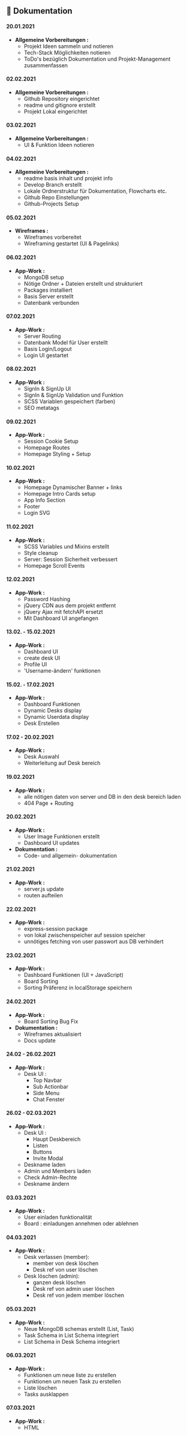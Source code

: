 ## 🚀 Dokumentation

#### 20.01.2021
* **Allgemeine Vorbereitungen :**
    * Projekt Ideen sammeln und notieren
    * Tech-Stack Möglichkeiten notieren
    * ToDo's bezüglich Dokumentation und Projekt-Management zusammenfassen

#### 02.02.2021
* **Allgemeine Vorbereitungen :**
    * Github Repository eingerichtet
    * readme und gitignore erstellt
    * Projekt Lokal eingerichtet

#### 03.02.2021
* **Allgemeine Vorbereitungen :**
    * UI & Funktion Ideen notieren

#### 04.02.2021
* **Allgemeine Vorbereitungen :**
    * readme basis inhalt und projekt info
    * Develop Branch erstellt
    * Lokale Ordnerstruktur für Dokumentation, Flowcharts etc.
    * Github Repo Einstellungen
    * Github-Projects Setup

#### 05.02.2021
* **Wireframes :**
    * Wireframes vorbereitet
    * Wireframing gestartet (UI & Pagelinks)

#### 06.02.2021
* **App-Work :**
    * MongoDB setup
    * Nötige Ordner + Dateien erstellt und strukturiert
    * Packages installiert
    * Basis Server erstellt
    * Datenbank verbunden

#### 07.02.2021
* **App-Work :**
    * Server Routing
    * Datenbank Model für User erstellt
    * Basis Login/Logout
    * Login UI gestartet

#### 08.02.2021
* **App-Work :**
    * SignIn & SignUp UI
    * SignIn & SignUp Validation und Funktion
    * SCSS Variablen gespeichert (farben)
    * SEO metatags

#### 09.02.2021
* **App-Work :**
    * Session Cookie Setup
    * Homepage Routes
    * Homepage Styling + Setup

#### 10.02.2021
* **App-Work :**
    * Homepage Dynamischer Banner + links
    * Homepage Intro Cards setup
    * App Info Section
    * Footer
    * Login SVG

#### 11.02.2021
* **App-Work :**
    * SCSS Variables und Mixins erstellt
    * Style cleanup
    * Server: Session Sicherheit verbessert
    * Homepage Scroll Events

#### 12.02.2021
* **App-Work :**
    * Password Hashing
    * jQuery CDN aus dem projekt entfernt
    * jQuery Ajax mit fetchAPI ersetzt
    * Mit Dashboard UI angefangen

#### 13.02. - 15.02.2021
* **App-Work :**
    * Dashboard UI
    * create desk UI
    * Profile UI
    * 'Username-ändern' funktionen

#### 15.02. - 17.02.2021
* **App-Work :**
    * Dashboard Funktionen
    * Dynamic Desks display
    * Dynamic Userdata display
    * Desk Erstellen

#### 17.02 - 20.02.2021
* **App-Work :**
    * Desk Auswahl
    * Weiterleitung auf Desk bereich

#### 19.02.2021
* **App-Work :**
    * alle nötigen daten von server und DB in den desk bereich laden
    * 404 Page + Routing

#### 20.02.2021
* **App-Work :**
    * User Image Funktionen erstellt
    * Dashboard UI updates
* **Dokumentation :**
    * Code- und allgemein- dokumentation

#### 21.02.2021
* **App-Work :**
    * server.js update
    * routen aufteilen

#### 22.02.2021
* **App-Work :**
    * express-session package
    * von lokal zwischenspeicher auf session speicher
    * unnötiges fetching von user passwort aus DB verhindert

#### 23.02.2021
* **App-Work :**
    * Dashboard Funktionen (UI + JavaScript)
    * Board Sorting
    * Sorting Präferenz in localStorage speichern

#### 24.02.2021
* **App-Work :**
    * Board Sorting Bug Fix
* **Dokumentation :**
    * Wireframes aktualisiert
    * Docs update

#### 24.02 - 26.02.2021
* **App-Work :**
    * Desk UI :
        * Top Navbar
        * Sub Actionbar
        * Side Menu
        * Chat Fenster

#### 26.02 - 02.03.2021
* **App-Work :**
    * Desk UI :
        * Haupt Deskbereich
        * Listen
        * Buttons
        * Invite Modal
    * Deskname laden
    * Admin und Members laden
    * Check Admin-Rechte
    * Deskname ändern

#### 03.03.2021
* **App-Work :**
    * User einladen funktionalität
    * Board : einladungen annehmen oder ablehnen

#### 04.03.2021
* **App-Work :**
    * Desk verlassen (member):
        * member von desk löschen
        * Desk ref von user löschen
    * Desk löschen (admin):
        * ganzen desk löschen
        * Desk ref von admin user löschen
        * Desk ref von jedem member löschen

#### 05.03.2021
* **App-Work :**
    * Neue MongoDB schemas erstellt (List, Task)
    * Task Schema in List Schema integriert
    * List Schema in Desk Schema integriert

#### 06.03.2021
* **App-Work :**
    * Funktionen um neue liste zu erstellen
    * Funktionen um neuen Task zu erstellen
    * Liste löschen
    * Tasks ausklappen

#### 07.03.2021
* **App-Work :**
    * HTML <template> für List und Task
    * Task löschen
    * Task Info öffnen
    * Vergangene Zeit errechnen seit Task erstellt wurde

#### 08.03.2021
* **App-Work :**
    * Task Modal ( More Info ) UI
    * Dynamic Task Data
    * Editable Textareas (Task Name + Description)
    * Statt Task Location -> Task Members/Team
    * Update Task-Name
    * Update Task-Description
    * Filter alle member und task member ( available, assigned)
    * Dynamic Task Members
    
#### 09.03.2021
* **App-Work :**
    * Füge Member zu task hinzu
    * Entferne Member von task
    * Task kennzeichnung wenn selbst task member
    * Desk Theme auswahl

#### 10.03.2021
* **App-Work :**
    * Searchbar ( Task Suche )
    * Bei task delete und list delete, nur elemente löschen statt neu rendern
    * Task Member UI update
    * socket.io base setup
    * chat UI work

#### 11.03.2021
* **App-Work :**
    * Chat Räume auf Desk bezogen
    * Socket Events
    * Desk Chat funktionen
    * Chat UI work
    * Side Menu UI work
    * Msg Indicator hinzugefügt

#### 11.03.2021
* **App-Work :**
    * Markiere Searchbar wenn suche kein treffer
    * Searchbar small UI updates
    * Socket Connection nur verfügbar wenn mindestens 2 leute am desk
    * chat default view hinzugefügt

#### 14.03.2021
* **App-Work :**
    * Task Dragging (wird noch nicht gespeichert)
    * Task Schema (order default value update)

#### 19.03.2021
* **App-Work :**
    * Task innerhalb gleicher liste verschieben ( wird in db gespeichert )
    * Task zwischen zwei listen verschieben ( wird in db gespeichert )
    * Sortiere Tasks nach order bei render
    
#### 21.03.2021
* **App-Work :**
    * List Schema (order default value update)
    * Sortiere Listen nach order bei render
    * Create List und Create Task Buttons UI update

#### 22.03.2021
* **App-Work :**
    * Listen untereinander verschieben. Client-Seite funktioniert ( wird noch nicht gespeichert )
    * Neue Listen Order wird gespeichert